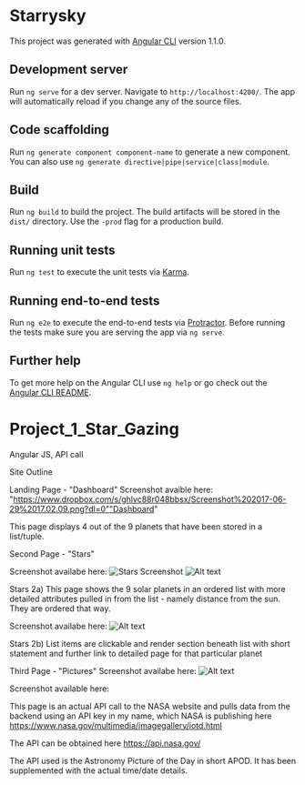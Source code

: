 
# Starrysky

This project was generated with [Angular CLI](https://github.com/angular/angular-cli) version 1.1.0.

## Development server

Run `ng serve` for a dev server. Navigate to `http://localhost:4200/`. The app will automatically reload if you change any of the source files.

## Code scaffolding

Run `ng generate component component-name` to generate a new component. You can also use `ng generate directive|pipe|service|class|module`.

## Build

Run `ng build` to build the project. The build artifacts will be stored in the `dist/` directory. Use the `-prod` flag for a production build.

## Running unit tests

Run `ng test` to execute the unit tests via [Karma](https://karma-runner.github.io).

## Running end-to-end tests

Run `ng e2e` to execute the end-to-end tests via [Protractor](http://www.protractortest.org/).
Before running the tests make sure you are serving the app via `ng serve`.

## Further help

To get more help on the Angular CLI use `ng help` or go check out the [Angular CLI README](https://github.com/angular/angular-cli/blob/master/README.md).





# Project_1_Star_Gazing
Angular JS, API call 

Site Outline 

Landing Page - "Dashboard"
Screenshot avaible here:
"https://www.dropbox.com/s/ghlvc88r048bbsx/Screenshot%202017-06-29%2017.02.09.png?dl=0""Dashboard"

This page displays 4 out of the 9 planets that have been stored in a list/tuple. 

Second Page - "Stars" 

Screenshot availabe here: 
![Stars Screenshot]("https://www.dropbox.com/s/xs550mlxtfu7d6d/Screenshot%202017-06-29%2017.02.15.png?dl=0")
![Alt text]("https://www.dropbox.com/s/x4g9l5j2earva2d/Screenshot%202017-06-29%2017.02.26.png?dl=0""Stars")

Stars 2a)
This page shows the 9 solar planets in an ordered list with more detailed attributes pulled in from the list - namely distance from the sun. They are ordered that way. 

Screenshot availabe here: 
![Alt text]("https://www.dropbox.com/s/sxrny4f6pqw2vvz/Screenshot%202017-06-29%2017.02.42.png?dl=0" "Stars 2b")

Stars 2b) 
List items are clickable and render section beneath list with short statement and further link to detailed page for that particular planet

Third Page - "Pictures"
Screenshot availabe here: 
![Alt text]("https://www.dropbox.com/s/yfsig66oujydsph/Screenshot%202017-06-29%2017.02.54.png?dl=0" "Pictures")

Screenshot available here: 

This page is an actual API call to the NASA website and pulls data from the backend using an API key in my name, which NASA is publishing here https://www.nasa.gov/multimedia/imagegallery/iotd.html

The API can be obtained here 
https://api.nasa.gov/

The API used is the Astronomy Picture of the Day in short APOD. It has been supplemented with the actual time/date details. 
